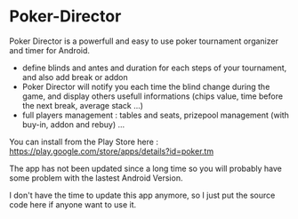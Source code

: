 # Poker-Director
Poker Director is a powerfull and easy to use poker tournament organizer and timer for Android.
- define blinds and antes and duration for each steps of your tournament, and also add break or addon
- Poker Director will notify you each time the blind change during the game, and display others usefull informations (chips value, time before the next break, average stack ...)
- full players management : tables and seats, prizepool management (with buy-in, addon and rebuy) ...

You can install from the Play Store here : https://play.google.com/store/apps/details?id=poker.tm

The app has not been updated since a long time so you will probably have some problem with the lastest Android Version.

I don't have the time to update this app anymore, so I just put the source code here if anyone want to use it. 
